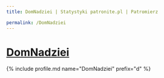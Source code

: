 ```yaml
---
title: DomNadziei | Statystyki patronite.pl | Patromierz

permalink: /DomNadziei
---
```


# [DomNadziei](https://patronite.pl/DomNadziei)

{% include profile.md name="DomNadziei" prefix="d" %}
